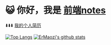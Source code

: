 # 😺 你好，我是 [前端notes](https://namewyf.github.io)
⬇️⬇️⬇️
[我的个人简历](https://laoyujianli.com/share/r9fMD3)

[![Top Langs](https://github-readme-stats.vercel.app/api/top-langs/?username=namewyf&layout=compact&hide_title=true&hide_border=true&theme=onedark)](https://namewyf.github.io)
[![ErMaozi's github stats](https://github-readme-stats.vercel.app/api?username=namewyf&hide=issues&show_icons=true&line_height=24&hide_title=true&hide_border=true&theme=onedark)](https://namewyf.github.io)
